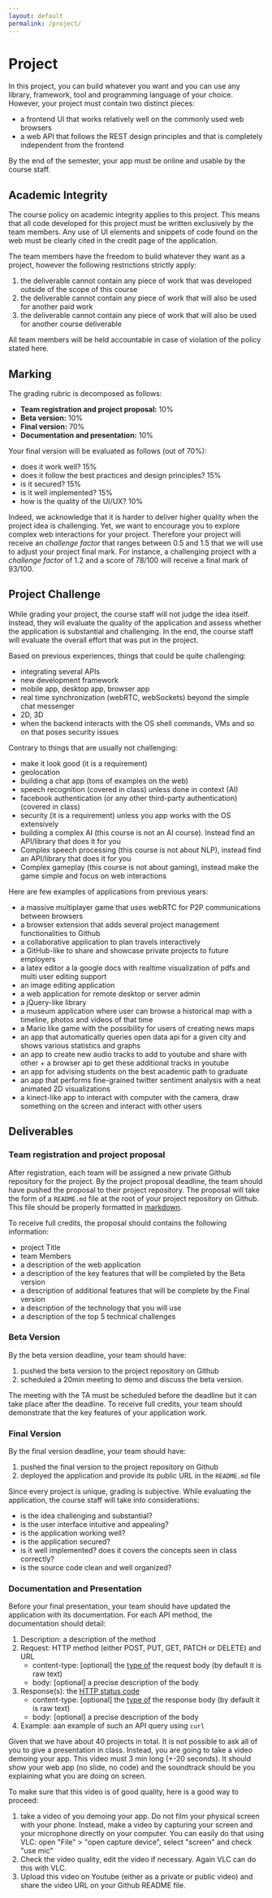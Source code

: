 ```yaml
---
layout: default
permalink: /project/
---
```


# Project

In this project, you can build whatever you want and you can use any library, framework, tool and programming language of your choice. However, your project must contain two distinct pieces: 

- a frontend UI that works relatively well on the commonly used web browsers
- a web API that follows the REST design principles and that is completely independent from the frontend 

By the end of the semester, your app must be online and usable by the course staff. 

## Academic Integrity

The course policy on academic integrity applies to this project. This means that all code developed for this project must be written exclusively by the team members. Any use of UI elements and snippets of code found on the web must be clearly cited in the credit page of the application. 

The team members have the freedom to build whatever they want as a project, however the following restrictions strictly apply: 

1. the deliverable cannot contain any piece of work that was developed outside of the scope of this course
1. the deliverable cannot contain any piece of work that will also be used for another paid work
1. the deliverable cannot contain any piece of work that will also be used for another course deliverable

All team members will be held accountable in case of violation of the policy stated here. 

## Marking 

The grading rubric is decomposed as follows: 

- **Team registration and project proposal:** 10%
- **Beta version:** 10%
- **Final version:** 70%
- **Documentation and presentation:** 10%

Your final version will be evaluated as follows (out of 70%):

- does it work well? 15% 
- does it follow the best practices and design principles? 15%
- is it secured? 15%
- is it well implemented? 15%
- how is the quality of the UI/UX? 10%

Indeed, we acknowledge that it is harder to deliver higher quality when the project idea is challenging. Yet, we want to encourage you to explore complex web interactions for your project. Therefore your project will receive an *challenge factor* that ranges between 0.5 and 1.5 that we will use to adjust your project final mark. For instance, a challenging project with a *challenge factor* of 1.2 and a score of 78/100 will receive a final mark of 93/100.

## Project Challenge

While grading your project, the course staff will not judge the idea itself. Instead, they will evaluate the quality of the application and assess whether the application is substantial and challenging. In the end, the course staff will evaluate the overall effort that was put in the project. 

Based on previous experiences, things that could be quite challenging: 

- integrating several APIs
- new development framework
- mobile app, desktop app, browser app
- real time synchronization (webRTC, webSockets) beyond the simple chat messenger
- 2D, 3D
- when the backend interacts with the OS shell commands, VMs and so on that poses security issues

Contrary to things that are usually not challenging:

- make it look good (it is a requirement)
- geolocation
- building a chat app (tons of examples on the web) 
- speech recognition (covered in class) unless done in context (AI)
- facebook authentication (or any other third-party authentication) (covered in class)
- security (it is a requirement) unless you app works with the OS extensively
- building a complex AI (this course is not an AI course). Instead find an API/library that does it for you
- Complex speech processing (this course is not about NLP), instead find an API/library that does it for you
- Complex gameplay (this course is not about gaming), instead make the game simple and focus on web interactions 

Here are few examples of applications from previous years:

- a massive multiplayer game that uses webRTC for P2P communications between browsers
- a browser extension that adds several project management functionalities to Github
- a collaborative application to plan travels interactively
- a GitHub-like to share and showcase private projects to future employers
- a latex editor a la google docs with realtime visualization of pdfs and multi user editing support
- an image editing application
- a web application for remote desktop or server admin
- a jQuery-like library
- a museum application where user can browse a historical map with a timeline, photos and videos of that time
- a Mario like game with the possibility for users of creating news maps 
- an app that automatically queries open data api for a given city and shows various statistics and graphs
- an app to create new audio tracks to add to youtube and share with other + a browser api to get these additional tracks in youtube
- an app for advising students on the best academic path to graduate
- an app that performs fine-grained twitter sentiment analysis with a neat animated 2D visualizations
- a kinect-like app to interact with computer with the camera, draw something on the screen and interact with other users

## Deliverables

### Team registration and project proposal

After registration, each team will be assigned a new private Github repository for the project. By the project proposal deadline, the team should have pushed the proposal to their project repository. The proposal will take the form of a `README.md` file at the root of your project repository on Github. This file should be properly formatted in [markdown](https://guides.github.com/features/mastering-markdown/). 

To receive full credits, the proposal should contains the following information: 

- project Title
- team Members
- a description of the web application
- a description of the key features that will be completed by the Beta version
- a description of additional features that will be complete by the Final version
- a description of the technology that you will use
- a description of the top 5 technical challenges

### Beta Version

By the beta version deadline, your team should have:

1. pushed the beta version to the project repository on Github
2. scheduled a 20min meeting to demo and discuss the beta version. 

The meeting with the TA must be scheduled before the deadline but it can take place after the deadline. To receive full credits, your team should demonstrate that the key features of your application work. 

### Final Version

By the final version deadline, your team should have: 

1. pushed the final version to the project repository on Github
3. deployed the application and provide its public URL in the `README.md` file

Since every project is unique, grading is subjective. While evaluating the application, the course staff will take into considerations:

- is the idea challenging and substantial?
- is the user interface intuitive and appealing?
- is the application working well?
- is the application secured? 
- is it well implemented? does it covers the concepts seen in class correctly?
- is the source code clean and well organized?

### Documentation and Presentation

Before your final presentation, your team should have updated the application with its documentation. For each API method, the documentation should detail:
  
1. Description: a description of the method
1. Request: HTTP method (either POST, PUT, GET, PATCH or DELETE) and URL   
    - content-type: [optional] the [type of](http://www.iana.org/assignments/media-types/media-types.xhtml) the request body (by default it is raw text)
    - body: [optional] a precise description of the body
1. Response(s): the [HTTP status code](http://www.restapitutorial.com/httpstatuscodes.html)
    - content-type: [optional] the [type of](http://www.iana.org/assignments/media-types/media-types.xhtml) the response body (by default it is raw text)
    - body: [optional] a precise description of the body
1. Example: aan example of such an API query using `curl`

Given that we have about 40 projects in total. It is not possible to ask all of you to give a presentation in class. Instead, you are going to take a video demoing your app. This video must 3 min long (+-20 seconds). It should show your web app (no slide, no code) and the soundtrack should be you explaining what you are doing on screen. 

To make sure that this video is of good quality, here is a good way to proceed: 

1. take a video of you demoing your app. Do not film your physical screen with your phone. Instead, make a video by capturing your screen and your microphone directly on your computer. You can easily do that using VLC: open "File" > "open capture device", select "screen" and check "use mic"
2. Check the video quality, edit the video if necessary. Again VLC can do this with VLC. 
3. Upload this video on Youtube (either as a private or public video) and share the video URL on your Github README file.
